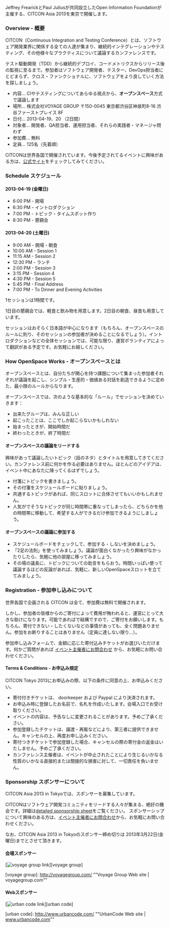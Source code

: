 Jeffrey FrearickとPaul Juliusが共同設立したOpen Information Foundationが主催する、CITCON Asia 2013を東京で開催します。

### Overview - 概要

CITCON（Continuous Integration and Testing Conference）とは、ソフトウェア開発業界に関係する全ての人達が集まり、継続的インテグレーションやテスティング、その他様々なプラクティスについて議論するカンファレンスです。

テスト駆動開発（TDD）から継続的デプロイ、コードメトリクスからリリース後の監視に至るまで。参加者はソフトウェア開発者、テスター、DevOps担当者にとどまらず、クロス・ファンクショナルに、ソフトウェアをより良していく方法を探しましょう。

* 内容… CIやテスティングについてあらゆる視点から、**オープンスペース**方式で議論します
* 場所… 株式会社VOYAGE GROUP 〒150-0045 東京都渋谷区神泉町8-16 渋谷ファーストプレイス 8F
* 日付… 2013-04-19、20 （2日間）
* 対象者… 開発者、QA担当者、運用担当者、それらの実践者・マネージャ問わず
* 参加費… 無料
* 定員… 125名（先着順）

CITCONは世界各国で開催されています。今後予定されてるイベントに興味がある方は、[公式サイト](http://www.citconf.com/)をチェックしてみてください。

### Schedule スケジュール

#### 2013-04-19 (金曜日)
		
* 6:00 PM - 開場
* 6:30 PM - イントロダクション
* 7:00 PM - トピック・タイムスポット作り
* 8:30 PM - 懇親会

#### 2013-04-20 (土曜日)

* 9:00 AM - 開場・朝食
* 10:00 AM - Session 1
* 11:15 AM - Session 2
* 12:30 PM - ランチ
* 2:00 PM - Session 3
* 3:15 PM - Session 4
* 4:30 PM - Session 5
* 5:45 PM - Final Address
* 7:00 PM - To Dinner and Evening Activities

1セッションは1時間です。

1日目の懇親会では、軽食と飲み物を用意します。2日目の朝食、昼食も用意しています。

セッションはおそらく日本語が中心になります（もちろん、オープンスペースのルールに則り、そのセッションの参加者が決めることになるでしょう）。イントロダクションなどの全体セッションでは、可能な限り、運営ボランティアによって翻訳がある予定です。お気軽にお越しください。

### How OpenSpace Works - オープンスペースとは

オープンスペースとは、自分たちが関心を持つ課題について集まった参加者それぞれが議論を起こし、シンプル・生産的・価値ある対話を創造できるように定めた、最小限のルールからなります。

オープンスペースでは、次のような基本的な「ルール」でセッションを決めていきます：

* 出来たグループは、みんな正しい
* 起こったことは、ここでしか起こらないかもしれない
* 始まったときが、開始時間だ
* 終わったときが、終了時間だ

#### オープンスペースの議論をリードする

興味があって議論したいトピック（話のネタ）とタイトルを用意してきてください。カンファレンス前に何かを作る必要はありません。ほとんどのアイデアは、イベント中にあなたに降ってくるはずでしょう。

* 付箋にトピックを書きましょう。
* その付箋をスケジュールボードに貼りましょう。
* 共通するトピックがあれば、同じスロットに合体させてもいいかもしれません。
* 人気がでそうなトピックが同じ時間帯に重なってしまったら、どちらかを他の時間帯に移動して、希望する人ができるだけ参加できるようにしましょう。

#### オープンスペースの議論に参加する

* スケジュールボードをチェックして、参加する・しないを決めましょう。
* 「2足の法則」を使ってみましょう。議論が面白くなかったり興味がなかったりしたら、気軽に他の部屋に移ってみましょう。
* その場の議長に、トピックについての助言をもらおう。時間いっぱい使って議論するほどの反論があれば、気軽に、新しいOpenSpaceスロットを立ててみましょう。

### Registration - 参加申し込みについて

世界各国で企画される CITCON は全て、参加費は無料で開催されます。

しかし、参加者の皆様からのご寄付によって費用が賄われると、運営にとって大きな助けになります。可能であればで結構ですので、ご寄付をお願いします。もちろん、寄付できない・したくないなどの事情があっても、全く問題ありません。参加をお断りすることはありません（定員に達しない限り…）。

参加申し込みフォームで、金額に応じた寄付込みチケットがお選びいただけます。何かご質問があれば [イベント主催者にお問合わせ](http://citcon-jp.doorkeeper.jp/group_contacts/new) から、お気軽にお問い合わせください。

#### Terms & Conditions - お申込み規定

CITCON Tokyo 2013にお申込みの際、以下の条件に同意の上、お申込みください。

* 寄付付きチケットは、 doorkeeper および Paypal により決済されます。
* お申込み時に登録したお名前で、名札を作成いたします。会場入口でお受け取りください。
* イベントの内容は、予告なしに変更されることがあります。予めご了承ください。
* 参加登録したチケットは、譲渡・再販などにより、第三者に提供できません。キャンセルの上、再度お申し込みください。
* 寄付つきチケットで参加登録した場合、キャンセルの際の寄付金の返金はいたしません。予めご了承ください。
* カンファレンス主催者は、イベントが中止されたことにより生じるいかなる性質のいかなる直接的または間接的な損害に対して、一切責任を負いません。

### Sponsorship スポンサーについて

CITCON Asia 2013 in Tokyoでは、スポンサーを募集しています。

CITCONはソフトウェア開発コミュニティをリードする人々が集まる、絶好の機会です。詳細は[detailed sponsorship sheet](http://citconf.com/CITCONSponsorship2013.pdf)をご覧ください。
スポンサーシップについて興味のある方は、[イベント主催者にお問合わせ](http://citcon-jp.doorkeeper.jp/group_contacts/new)から、お気軽にお問い合わせください。

なお、CITCON Asia 2013 in Tokyoのスポンサー締め切りは 2013年3月22日(金曜日)までとさせて頂きます。

#### 会場スポンサー

[![voyage group link][voyage group logo]][voyage group]

[voyage group logo]: http://citconf.com/tokyo2013/_Images/_Sponsors/voyage_group.png
[voyage group]: http://voyagegroup.com/ ""Voyage Group Web site | voyagegroup.com""

#### Webスポンサー

[![urban code link][urban code logo]][urban code]

[urban code logo]: http://citconf.com/tokyo2013/_Images/_Sponsors/urbancode.gif
[urban code]: http://www.urbancode.com/ ""UrbanCode Web site | www.urbancode.com""


